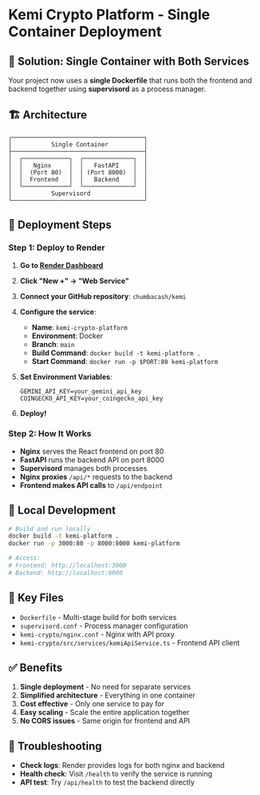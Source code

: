 # Kemi Crypto Platform - Single Container Deployment

## 🎯 **Solution: Single Container with Both Services**

Your project now uses a **single Dockerfile** that runs both the frontend and backend together using **supervisord** as a process manager.

## 🏗️ **Architecture**

```
┌─────────────────────────────────────┐
│           Single Container          │
├─────────────────────────────────────┤
│  ┌─────────────┐  ┌──────────────┐  │
│  │   Nginx     │  │   FastAPI    │  │
│  │  (Port 80)  │  │ (Port 8000)  │  │
│  │  Frontend   │  │   Backend    │  │
│  └─────────────┘  └──────────────┘  │
│           Supervisord               │
└─────────────────────────────────────┘
```

## 🚀 **Deployment Steps**

### **Step 1: Deploy to Render**

1. **Go to [Render Dashboard](https://dashboard.render.com)**
2. **Click "New +" → "Web Service"**
3. **Connect your GitHub repository**: `chumbacash/kemi`
4. **Configure the service**:

   - **Name**: `kemi-crypto-platform`
   - **Environment**: Docker
   - **Branch**: `main`
   - **Build Command**: `docker build -t kemi-platform .`
   - **Start Command**: `docker run -p $PORT:80 kemi-platform`

5. **Set Environment Variables**:
   ```
   GEMINI_API_KEY=your_gemini_api_key
   COINGECKO_API_KEY=your_coingecko_api_key
   ```

6. **Deploy!**

### **Step 2: How It Works**

- **Nginx** serves the React frontend on port 80
- **FastAPI** runs the backend API on port 8000
- **Supervisord** manages both processes
- **Nginx proxies** `/api/*` requests to the backend
- **Frontend makes API calls** to `/api/endpoint`

## 🔧 **Local Development**

```bash
# Build and run locally
docker build -t kemi-platform .
docker run -p 3000:80 -p 8000:8000 kemi-platform

# Access:
# Frontend: http://localhost:3000
# Backend: http://localhost:8000
```

## 📁 **Key Files**

- `Dockerfile` - Multi-stage build for both services
- `supervisord.conf` - Process manager configuration
- `kemi-crypto/nginx.conf` - Nginx with API proxy
- `kemi-crypto/src/services/kemiApiService.ts` - Frontend API client

## ✅ **Benefits**

1. **Single deployment** - No need for separate services
2. **Simplified architecture** - Everything in one container
3. **Cost effective** - Only one service to pay for
4. **Easy scaling** - Scale the entire application together
5. **No CORS issues** - Same origin for frontend and API

## 🐛 **Troubleshooting**

- **Check logs**: Render provides logs for both nginx and backend
- **Health check**: Visit `/health` to verify the service is running
- **API test**: Try `/api/health` to test the backend directly 